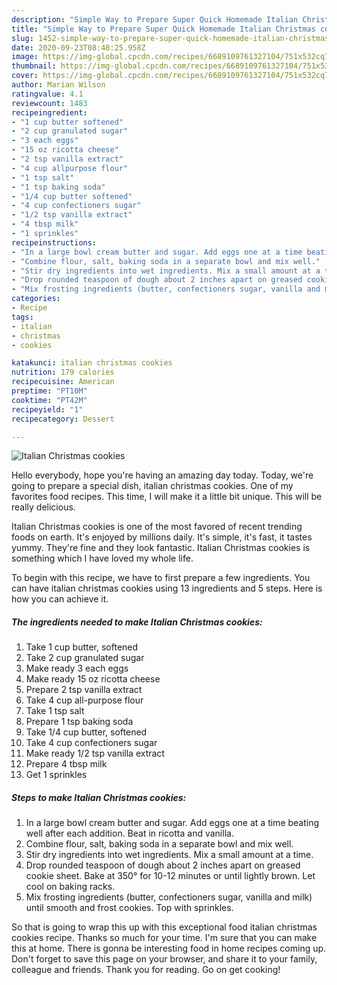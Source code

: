 ```yaml
---
description: "Simple Way to Prepare Super Quick Homemade Italian Christmas cookies"
title: "Simple Way to Prepare Super Quick Homemade Italian Christmas cookies"
slug: 1452-simple-way-to-prepare-super-quick-homemade-italian-christmas-cookies
date: 2020-09-23T08:48:25.958Z
image: https://img-global.cpcdn.com/recipes/6689109761327104/751x532cq70/italian-christmas-cookies-recipe-main-photo.jpg
thumbnail: https://img-global.cpcdn.com/recipes/6689109761327104/751x532cq70/italian-christmas-cookies-recipe-main-photo.jpg
cover: https://img-global.cpcdn.com/recipes/6689109761327104/751x532cq70/italian-christmas-cookies-recipe-main-photo.jpg
author: Marian Wilson
ratingvalue: 4.1
reviewcount: 1483
recipeingredient:
- "1 cup butter softened"
- "2 cup granulated sugar"
- "3 each eggs"
- "15 oz ricotta cheese"
- "2 tsp vanilla extract"
- "4 cup allpurpose flour"
- "1 tsp salt"
- "1 tsp baking soda"
- "1/4 cup butter softened"
- "4 cup confectioners sugar"
- "1/2 tsp vanilla extract"
- "4 tbsp milk"
- "1 sprinkles"
recipeinstructions:
- "In a large bowl cream butter and sugar. Add eggs one at a time beating well after each addition. Beat in ricotta and vanilla."
- "Combine flour, salt, baking soda in a separate bowl and mix well."
- "Stir dry ingredients into wet ingredients. Mix a small amount at a time."
- "Drop rounded teaspoon of dough about 2 inches apart on greased cookie sheet. Bake at 350° for 10-12 minutes or until lightly brown. Let cool on baking racks."
- "Mix frosting ingredients (butter, confectioners sugar, vanilla and milk) until smooth and frost cookies. Top with sprinkles."
categories:
- Recipe
tags:
- italian
- christmas
- cookies

katakunci: italian christmas cookies 
nutrition: 179 calories
recipecuisine: American
preptime: "PT10M"
cooktime: "PT42M"
recipeyield: "1"
recipecategory: Dessert

---
```



![Italian Christmas cookies](https://img-global.cpcdn.com/recipes/6689109761327104/751x532cq70/italian-christmas-cookies-recipe-main-photo.jpg)

Hello everybody, hope you're having an amazing day today. Today, we're going to prepare a special dish, italian christmas cookies. One of my favorites food recipes. This time, I will make it a little bit unique. This will be really delicious.

Italian Christmas cookies is one of the most favored of recent trending foods on earth. It's enjoyed by millions daily. It's simple, it's fast, it tastes yummy. They're fine and they look fantastic. Italian Christmas cookies is something which I have loved my whole life.




To begin with this recipe, we have to first prepare a few ingredients. You can have italian christmas cookies using 13 ingredients and 5 steps. Here is how you can achieve it.

<!--inarticleads1-->

##### The ingredients needed to make Italian Christmas cookies:

1. Take 1 cup butter, softened
1. Take 2 cup granulated sugar
1. Make ready 3 each eggs
1. Make ready 15 oz ricotta cheese
1. Prepare 2 tsp vanilla extract
1. Take 4 cup all-purpose flour
1. Take 1 tsp salt
1. Prepare 1 tsp baking soda
1. Take 1/4 cup butter, softened
1. Take 4 cup confectioners sugar
1. Make ready 1/2 tsp vanilla extract
1. Prepare 4 tbsp milk
1. Get 1 sprinkles




<!--inarticleads2-->

##### Steps to make Italian Christmas cookies:

1. In a large bowl cream butter and sugar. Add eggs one at a time beating well after each addition. Beat in ricotta and vanilla.
1. Combine flour, salt, baking soda in a separate bowl and mix well.
1. Stir dry ingredients into wet ingredients. Mix a small amount at a time.
1. Drop rounded teaspoon of dough about 2 inches apart on greased cookie sheet. Bake at 350° for 10-12 minutes or until lightly brown. Let cool on baking racks.
1. Mix frosting ingredients (butter, confectioners sugar, vanilla and milk) until smooth and frost cookies. Top with sprinkles.




So that is going to wrap this up with this exceptional food italian christmas cookies recipe. Thanks so much for your time. I'm sure that you can make this at home. There is gonna be interesting food in home recipes coming up. Don't forget to save this page on your browser, and share it to your family, colleague and friends. Thank you for reading. Go on get cooking!

